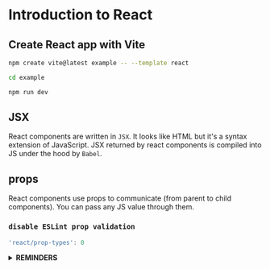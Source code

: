 # Introduction to React

## Create React app with Vite

```sh
npm create vite@latest example -- --template react
```
```sh
cd example
```
```sh
npm run dev
```

## JSX

React components are written in `JSX`. It looks like HTML but it's a  syntax extension of JavaScript. JSX returned by react components is compiled into JS under the hood by `Babel`.

## props
React components use props to communicate (from parent to child components). You can pass any JS value through them.

### `disable ESLint prop validation`

```cjs
'react/prop-types': 0
```

<details><summary><b>REMINDERS</b></summary>

> First letter of React component names must be capitalized

> Content of a React component needs to contain one root element

> Objects are not valid as a React child

</details>
